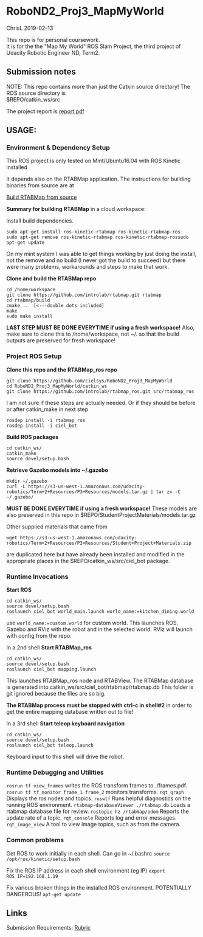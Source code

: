 # RoboND2_Proj3_MapMyWorld 
ChrisL 2019-02-13

This repo is for personal coursework.<br/>
It is for the the "Map My World" ROS Slam Project, the third project of Udacity Robotic Engineer ND, Term2.

## Submission notes
NOTE: This repo contains more than just the Catkin source directory!
The ROS source directory is <br>
$REPO/catkin_ws/src

The project report is [report.pdf](./report/report.pdf)<br/>

## USAGE:

### Environment & Dependency Setup
This ROS project is only tested on Mint/Ubuntu16.04 with ROS Kinetic installed

It depends also on the RTABMap application. The instructions for building binaries from source are at

[Build RTABMap from source](https://github.com/introlab/rtabmap_ros#build-from-source)
 
**Summary for building RTABMap** in a cloud workspace:

Install build dependencies. 
```commandline
sudo apt-get install ros-kinetic-rtabmap ros-kinetic-rtabmap-ros
sudo apt-get remove ros-kinetic-rtabmap ros-kinetic-rtabmap-rossudo 
apt-get update
```

On my mint system I was able to get things working by just doing the install, 
not the remove and no build (I never got the build to succeed)
but there were many problems, workarounds and steps to make that work.

**Clone and build the RTABMap repo**
```commandline
cd /home/workspace 
git clone https://github.com/introlab/rtabmap.git rtabmap
cd rtabmap/build
cmake ..  [<---double dots included]
make
sudo make install
```

**LAST STEP MUST BE DONE EVERYTIME if using a fresh workspace!**
Also, make sure to clone this to /home/workspace, not ~/. so that the build
outputs are preserved for fresh workspace!

### Project ROS Setup

**Clone this repo and the RTABMap_ros repo**
```commandline
git clone https://github.com/cielsys/RoboND2_Proj3_MapMyWorld
cd RoboND2_Proj3_MapMyWorld/catkin_ws
git clone https://github.com/introlab/rtabmap_ros.git src/rtabmap_ros
```

I am not sure if these steps are actually needed. 
Or if they should be before or after catkin_make in next step
```commandline
rosdep install -i rtabmap_ros
rosdep install -i ciel_bot
```

**Build ROS packages**
```commandline
cd catkin_ws/
catkin_make
source devel/setup.bash
```

**Retrieve Gazebo models into ~/.gazebo**
```commandline
mkdir ~/.gazebo
curl -L https://s3-us-west-1.amazonaws.com/udacity-robotics/Term+2+Resources/P3+Resources/models.tar.gz | tar zx -C ~/.gazebo/
```
**MUST BE DONE EVERYTIME if using a fresh workspace!**
These models are also preserved in this repo in
$REPO/StudentProjectMaterials/models.tar.gz

Other supplied materials that came from
```commandline
wget https://s3-us-west-1.amazonaws.com/udacity-robotics/Term+2+Resources/P3+Resources/Student+Project+Materials.zip
```
are duplicated here but have already been installed and modified in the appropriate places in the 
$REPO/catkin_ws/src/ciel_bot package.

### Runtime Invocations
**Start ROS**
```commandline
cd catkin_ws/ 
source devel/setup.bash
roslaunch ciel_bot world_main.launch world_name:=kitchen_dining.world
```
use ```world_name:=custom.world``` for custom world.
This launches ROS, Gazebo and RViz with the robot and in the selected world.
RViz will launch with config from the repo.

In a 2nd shell **Start RTABMap_ros**
```commandline
cd catkin_ws/ 
source devel/setup.bash
roslaunch ciel_bot mapping.launch
```
This launches RTABMap_ros node and RTABView.
The RTABMap database is generated into 
catkin_ws/src/ciel_bot/rtabmap/rtabmap.db
This folder is git ignored because the files are so big. 

**The RTABMap process must be stopped with ctrl-c in shell#2**
in order to get the entire mapping database written out to file!

In a 3rd shell **Start teleop keyboard navigation**
```commandline
cd catkin_ws/ 
source devel/setup.bash
roslaunch ciel_bot teleop.launch
```
Keyboard input to this shell will drive the robot.

### Runtime Debugging and Utilities
``rosrun tf view_frames`` writes the ROS transform frames to ./frames.pdf.
``rosrun tf tf_monitor frame_1 frame_2`` monitors transforms.
``rqt_graph`` Displays the ros nodes and topics.
``roswtf`` Runs helpful diagnostics on the running ROS environment.
``rtabmap-databaseViewer ./rtabmap.db`` Loads a rtabmap database file for review.
``rostopic hz /rtabmap/odom`` Reports the update rate of a topic.
``rqt_console`` Reports log and error messages. 
``rqt_image_view`` A tool to view image topics, such as from the camera.

### Common problems
Get ROS to work initially in each shell. Can go in ~/.bashrc
``source /opt/ros/kinetic/setup.bash``

Fix the ROS IP address in each shell environment (eg IP)
``export ROS_IP=192.168.1.19``

Fix various broken things in the installed ROS environment.
POTENTIALLY DANGEROUS!
``apt-get update``

## Links
Submission Requirements: [Rubric](https://review.udacity.com/#!/rubrics/1441/view)
 